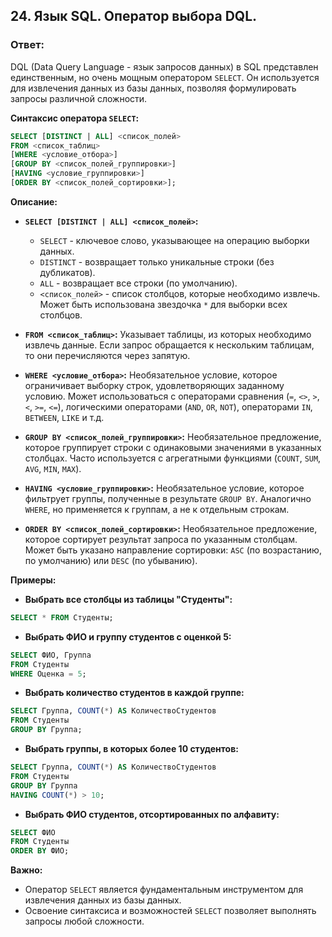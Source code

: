 ## 24. Язык SQL. Оператор выбора DQL.

### Ответ: 

DQL (Data Query Language - язык запросов данных) в SQL представлен единственным, но очень мощным оператором  `SELECT`.  Он используется для извлечения данных из базы данных,  позволяя формулировать запросы различной сложности. 

**Синтаксис оператора `SELECT`:**

```sql
SELECT [DISTINCT | ALL] <список_полей>
FROM <список_таблиц>
[WHERE <условие_отбора>]
[GROUP BY <список_полей_группировки>]
[HAVING <условие_группировки>]
[ORDER BY <список_полей_сортировки>];
```

**Описание:**

* **`SELECT [DISTINCT | ALL] <список_полей>`:** 
    *  `SELECT` -  ключевое  слово,  указывающее  на  операцию  выборки  данных.
    *  `DISTINCT` -  возвращает  только  уникальные  строки  (без  дубликатов).
    *  `ALL` -  возвращает  все  строки  (по  умолчанию).
    *  `<список_полей>` -  список  столбцов,  которые  необходимо  извлечь.  Может  быть  использована  звездочка  `*`  для  выборки  всех  столбцов.

* **`FROM <список_таблиц>`:**  Указывает  таблицы,  из  которых  необходимо  извлечь  данные.  Если  запрос  обращается  к  нескольким  таблицам,  то  они  перечисляются  через  запятую.

* **`WHERE <условие_отбора>`:**  Необязательное  условие,  которое  ограничивает  выборку  строк,  удовлетворяющих  заданному  условию.  Может  использоваться  с  операторами  сравнения  (`=`,  `<>`,  `>`,  `<`,  `>=`,  `<=`),  логическими  операторами  (`AND`,  `OR`,  `NOT`),  операторами  `IN`,  `BETWEEN`,  `LIKE`  и  т.д.

* **`GROUP BY <список_полей_группировки>`:**  Необязательное  предложение,  которое  группирует  строки  с  одинаковыми  значениями  в  указанных  столбцах.  Часто  используется  с  агрегатными  функциями  (`COUNT`,  `SUM`,  `AVG`,  `MIN`,  `MAX`).

* **`HAVING <условие_группировки>`:**  Необязательное  условие,  которое  фильтрует  группы,  полученные  в  результате  `GROUP BY`.  Аналогично  `WHERE`,  но  применяется  к  группам,  а  не  к  отдельным  строкам.

* **`ORDER BY <список_полей_сортировки>`:**  Необязательное  предложение,  которое  сортирует  результат  запроса  по  указанным  столбцам.  Может  быть  указано  направление  сортировки:  `ASC`  (по  возрастанию,  по  умолчанию)  или  `DESC`  (по  убыванию).

**Примеры:**

* **Выбрать  все  столбцы  из  таблицы  "Студенты":**

```sql
SELECT * FROM Студенты;
```

* **Выбрать  ФИО  и  группу  студентов  с  оценкой  5:**

```sql
SELECT ФИО, Группа
FROM Студенты
WHERE Оценка = 5;
```

* **Выбрать  количество  студентов  в  каждой  группе:**

```sql
SELECT Группа, COUNT(*) AS КоличествоСтудентов
FROM Студенты
GROUP BY Группа;
```

* **Выбрать  группы,  в  которых  более  10  студентов:**

```sql
SELECT Группа, COUNT(*) AS КоличествоСтудентов
FROM Студенты
GROUP BY Группа
HAVING COUNT(*) > 10;
```

* **Выбрать  ФИО  студентов,  отсортированных  по  алфавиту:**

```sql
SELECT ФИО
FROM Студенты
ORDER BY ФИО;
```

**Важно:**

* Оператор  `SELECT`  является  фундаментальным  инструментом  для  извлечения  данных  из  базы  данных.
* Освоение  синтаксиса  и  возможностей  `SELECT`  позволяет  выполнять  запросы  любой  сложности.
